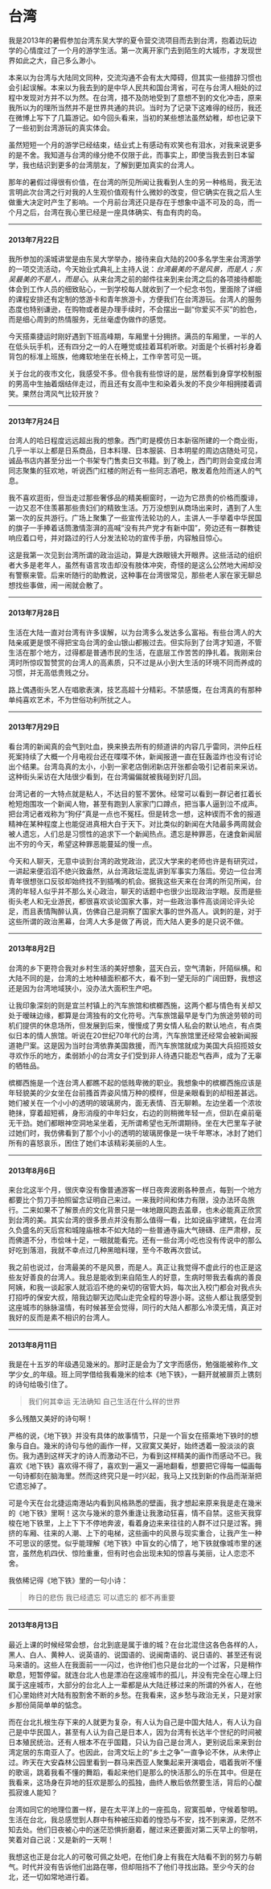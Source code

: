 # 台湾

我是2013年的暑假参加台湾东吴大学的夏令营交流项目而去到台湾，抱着边玩边学的心情度过了一个月的游学生活。第一次离开家门去到陌生的大城市，才发现世界如此之大，自己多么渺小。

本来以为台湾与大陆同文同种，交流沟通不会有太大障碍，但其实一些措辞习惯也会引起误解。本来以为我去到的是中华人民共和国台湾省，可在与台湾人相处的过程中发现对方并不以为然。在台湾，措不及防地受到了意想不到的文化冲击，原来我所以为的理所当然并不是世界共通的共识。当时为了记录下这难得的经历，我还在微博上写下了几篇游记。如今回头看来，当初的某些想法虽然幼稚，却也记录下了一些初到台湾游玩的真实体会。

虽然短短一个月的游学已经结束，结业式上有感动有欢笑也有泪水，对我来说更多的是不舍。我知道与台湾的缘分绝不仅限于此，而事实上，即使当我去到日本留学，我也结识到更多的台湾朋友，了解到更加真实的台湾人。

那年的暑假过得很有价值，在台湾的所见所闻让我看到人生的另一种格局，我无法言明此次台湾之行对我的人生观价值观有什么微妙的改变，但它确实在我之后人生做重大决定时产生了影响。一个月前台湾还只是存在于想象中遥不可及的岛，而一个月之后，台湾在我心里已经是一座具体确实、有血有肉的岛。

---

#### 2013年7月22日

我所参加的溪城讲堂是由东吴大学举办，接待来自大陆的200多名学生来台湾游学的一项交流活动，今天始业式典礼上主持人说：_台湾最美的不是风景，而是人；东吴最美的不是人，而是心_。从来台湾之前的邮件往来到来台湾之后的各项接待都能体会到工作人员的细致贴心，一到学校每人就收到了一个纪念书包，里面除了详细的课程安排还有定制的悠游卡和青年旅游卡，方便我们在台湾游玩。台湾人的服务态度也特别谦逊，在购物或者是办理手续时，不会摆出一副“你爱买不买”的脸色，而是细心周到的热情服务，无丝毫虚伪做作的感觉。

今天搭乘捷运时刚好遇到下班高峰期，车厢里十分拥挤。满员的车厢里，一半的人在低头玩手机，还有四分之一的人在睡觉或挂着耳机听歌。对面是个长裤衬衫身着背包的标准上班族，他瘫软地坐在长椅上，工作辛苦可见一斑。

关于台北的夜市文化，我感受不多。但令我有些惊讶的是，居然看到身穿学校制服的男高中生抽着烟结伴走过，而且还有女高中生和染着头发的不良少年相拥搂着调笑。果然台湾风气比较开放？

---

#### 2013年7月24日

台湾人的哈日程度远远超出我的想象。西门町是模仿日本新宿所建的一个商业街，几乎一半以上都是日系商品，日本料理、日本服装、日本明星的周边店随处可见，诚品书店内甚至分出一个书架专门售卖日文书籍。到了晚上，西门町则会变成台湾同志聚集的狂欢地，听说西门红楼的附近有一些同志酒吧，散发着危险而迷人的气息。

我不喜欢逛街，但当走过那些奢侈品的精美橱窗时，一边为它昂贵的价格而腹诽，一边又忍不住羡慕那些贵妇们的精致生活。万万没想到从商场出来时，遇到了人生第一次的反共游行。广场上聚集了一些宣传法轮功的人，主讲人一手举着中华民国的旗子一手捧着话筒激情澎湃的高喊“没有共产党才有新中国”，旁边还有一群教徒响应着口号，并对路过的行人分发法轮功的宣传手册，内容触目惊心。

这是我第一次见到台湾所谓的政治运动，算是大跌眼镜大开眼界。这些活动的组织者大多是老年人，虽然有语言攻击却没有肢体冲突，奇怪的是这么公然地大闹却没有警察来管。后来听随行的助教说，这种事在台湾很常见，那些老人家在家无聊总想找些事做，闹一闹就会散了。

---

#### 2013年7月28日

生活在大陆一直对台湾有许多误解，以为台湾多么发达多么富裕。有些台湾人的大陆亲戚更是恨不得把宝岛台湾的金山银山都搬过去。但实际到了台湾才知道，不管生活在那个地方，过得都是普通市民的生活，在底层工作苦苦的挣扎着。我刚来台湾时所惊叹暂赞赏的台湾人的高素质，只不过是从小到大生活的环境不同而养成的习惯，并无高低贵贱之分。

路上偶遇街头艺人在唱歌表演，技艺高超十分精彩。不禁感慨，在台湾真的有那种单纯喜欢艺术，不为世俗功利所扰之人。

---
#### 2013年7月29日

看台湾的新闻真的会气到吐血，换来换去所有的频道讲的内容几乎雷同，洪仲丘枉死案持续了大概一个月电视台还在喋喋不休，新闻报道一直在狂轰滥炸也没有讨论出个结果。台湾岛真的太小，小到一家老店倒闭新店开张都会吸引记者前来采访。这种街头采访在大陆很少看到，在台湾偏偏就被我碰到好几回。

台湾记者的一大特点就是粘人，不达目的誓不罢休。经常可以看到一群记者扛着长枪短炮围攻一个新闻人物，甚至有跑到人家家门口蹲点，把当事人逼到泣不成声。把台湾记者戏称为“狗仔”真是一点也不冤枉。但是转念一想，这种锲而不舍的报道精神在某种程度上也能促进真相大白于天下。对比类似的新闻在大陆最多两周就会被人遗忘，人们总是习惯性的追求下一个新闻热点。遗忘是种罪恶，在速食新闻层出不穷的今天，希望这种罪恶能蔓延的慢一点。

今天和人聊天，无意中谈到台湾的政党政治，武汉大学来的老师也许是有研究过，一讲起来便滔滔不绝兴致盎然，从台湾政坛混乱讲到军事实力落后。旁边一位台湾青年很想张口反驳却始终找不到插嘴的机会。据我这些天来在台湾的所见所闻，台湾的年轻人似乎并不那么关心政治，聊天的话题中也很少出现政治字眼。反而是些街头老人和无业游民，都很喜欢谈论国家大事，对一些政治事件高谈阔论评头论足，而且表情陶醉认真，仿佛自己是洞察了国家大事的世外高人。讽刺的是，对于这些所谓的政治黑幕，台湾人大多是做了再说，而大陆人更多的是只说不做。

---
#### 2013年8月2日

台湾的乡下更符合我对乡村生活的美好想象，蓝天白云，空气清新，阡陌纵横。和大陆不同的是，台湾的土地种植面积都不大，看不到一望无际的广阔田野，我想这还是因为台湾地域狭小，没办法大面积生产吧。

让我印象深刻的则是宜兰村镇上的汽车旅馆和槟榔西施，这两个都与情色有关却又处于暧昧边缘，都算是台湾独有的文化符号。汽车旅馆最早是专门为旅途劳顿的司机们提供的休息场所，但发展到后来，慢慢成了男女情人私会的默认地点，有点类似日本的情人旅馆。听说在20世纪70年代的台湾，汽车旅馆里还经常会被新闻报道艳尸案。这是因为当时台湾依靠美国救援，而汽车旅馆就成为美国大兵招揽妓女寻欢作乐的地方，柔弱娇小的台湾女子们受到非人待遇只能忍气吞声，成为了无辜的牺牲品。

槟榔西施是一个连台湾人都瞧不起的低贱卑微的职业。我想象中的槟榔西施应该是年轻貌美的少女坐在台前搔首弄姿风情万种的模样，但是亲眼看到的却相差甚远。她们被关在一个小小的透明的玻璃房内，面无表情、百无聊赖。左边坐着一个浓妆艳抹，穿着超短裤，身形消瘦的中年妇女，右边的则稍微年轻一点，但趴在桌前毫无干劲。她们都眼神空洞地呆坐着，无所谓希望也无所谓期待。坐在大巴里车子驶过她们时，我仿佛看到了那个小小的透明的玻璃房像是一块千年寒冰，冰封了她们所有的喜怒哀乐，困住了她们本该精彩美丽的人生。

---
#### 2013年8月6日

来台北这半个月，很庆幸没有像普通游客一样日夜奔波刷各种景点，每到一个地方都要比个剪刀手拍照留念证明自己来过。一来我时间和体力有限，没办法环岛旅行。二来如果不了解景点的文化背景只是一味地跟风跑去盖章，也未必能真正欣赏到台湾的美。其实台湾的很多景点并没有那么值得一看，比如说庙宇建筑，在台湾久负盛名的天后宫和城隍庙根本不如大陆的一些普通寺庙大气磅礴、庄严肃穆，反而佛道不分，市侩味十足，一眼就能看完。还有一些台湾小吃也没有传说中的那么好吃到落泪，我就不幸点过几种黑暗料理，至今不敢再次尝试。

我之前也说过，台湾最美的不是风景，而是人。真正让我觉得不虚此行的也正是这些友好善良的台湾人。我总是能收到来自陌生人的好意，生病时带我去看病的善良阿姨，和我一谈起家人就滔滔不绝的亲切的宿管大妈，每次出入校门都会对我点头打招呼的保安大叔，陪我边聊天边爬山走完全程的导游小哥。这些人都让我感受到这座城市的脉脉温情，有时候甚至会觉得，同行的大陆人都那么冷漠无情，真正对我好的反而是素不相识的台湾人。

---
#### 2013年8月11日

我是在十五岁的年级遇见幾米的。那时正是会为了文字而感伤，勉强能被称作_文学少女_的年级。班上同学借给我看幾米的绘本《地下铁》，一翻开就被扉页上镌刻的诗句给吸引住了。

> 我们何其幸运 
> 无法确知
> 自己生活在什么样的世界

多么残酷又美好的诗句啊！

严格的说，《地下铁》并没有具体的故事情节，只是一个盲女在搭乘地下铁时的想象与自白。幾米的诗句与他的画作一样，又寂寞又美好，始终透着一股淡淡的哀伤。我为遇到这样天才的诗人而激动不已，为看到这样精美的画作而感动不已。我喜欢《地下铁》喜欢得不得了，喜欢到一遍又一遍地翻看，想要把它得每一幅画每一句诗都刻在脑海里。然而这终究只是一时兴起，我马上又找到新的作品而渐渐把它遗忘掉了。

可是今天在台北捷运南港站内看到风格熟悉的壁画，我才想起来原来我是走在幾米的《地下铁》里啊！这次与幾米的意外重逢让我激动狂喜，情不自禁。这些天我穿梭在地下铁里，上上下下不停地奔波，看着身边来来往往的人群不过只是过客。拥挤的车厢、往来的人潮、上下的电梯，这些画中的风景与现实重合，让我产生一种不可思议的感觉。似乎能理解《地下铁》中盲女的心情了，地下铁就像城市里的迷宫，虽然危机四伏、惊险重重，但有时也会出现未知的惊喜与美丽，让人恋恋不舍。

我依稀记得《地下铁》里的一句小诗：

> 昨日的悲伤 我已经遗忘
> 可以遗忘的 都不再重要

---
#### 2013年8月13日

最近上课的时候经常会想，台北到底是属于谁的城？在台北混住这各色各样的人，黑人、白人、黄种人、说英语的、说国语的、说闽南语的、说日语的、甚至还有说马来语的。这些人在我面前一一闪过，也许他们也只是台北的一个过客，只是稍作歇息，短暂停留。就连台北人也是漂泊在这座城市的孤儿，并没有完全在心理上归属于这座城市，大部分的台北人上一辈都是从大陆迁移过来的所谓的外省人，在他们心里始终对大陆有股割舍不断的乡愁。在我看来，这乡愁与政治无关，只是对家乡那份简简单单的惦念。

而在台北扎根生存下来的人就更为复杂，有人认为自己是中国大陆人，有人认为自己是中华民国人，甚至有人认为自己是日本人，因为台湾有长达半个世纪的时间被日本殖民统治。还有人根本不在乎国籍，只认为自己是台湾人，更别说后来来到台湾定居的东南亚人了。也因此，台湾文坛上的“乡土之争”一直争论不休，从未停止过。昨天在大安森林公园里看到一群马来西亚人聚集起来开演唱会，唱着我听不懂的歌谣，跳着我看不懂的舞蹈，看起来他们是那么的快活那么的乐在其中。但是在我看来，这场身在异地的狂欢是那么的孤独，曲终人散后依然要生活，背后的心酸孤寂谁人能知？

台湾如同它的地理位置一样，是在太平洋上的一座孤岛，寂寞孤单，守候着黎明。生活在台北，我总感觉到人群中有种被压抑着的惶恐与不安，找不到来源，茫然不知去处。他们日夜被心中的迷茫恐惧折磨着，醒过来还要面对第二天早上的黎明，笑着对自己说：又是新的一天啊！

我想这也正是台北人的可敬可佩之处吧，在他们身上有我在大陆看不到的努力与朝气。时代并没有告诉他们出路在哪，但却阻挡不了他们寻找出路。至少今天的台北，还一切如常地进行着。